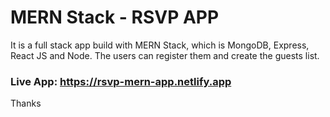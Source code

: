 # MERN Stack - RSVP APP

It is a full stack app build with MERN Stack, which is MongoDB, Express, React JS and Node. 
The users can register them and create the guests list. 


### Live App: https://rsvp-mern-app.netlify.app


Thanks
